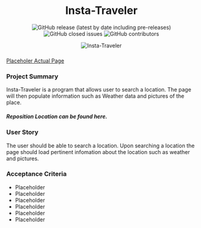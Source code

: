 <h1 align="center">Insta-Traveler</h1>


<p align="center"><img alt="GitHub release (latest by date including pre-releases)" src="https://img.shields.io/github/v/release/ienxternal/Secure-Password-Generator?include_prereleases"> <img alt="GitHub closed issues" src="https://img.shields.io/github/issues-closed/ienxternal/Secure-Password-Generator"> <img alt="GitHub contributors" src="https://img.shields.io/github/contributors/ienxternal/Secure-Password-Generator"></p>


<p align="center">
  <img src="https://drive.google.com/uc?export=view&id=1nz0HmjJQL66jHcnYGCBtvRQjHeUDgYL"  title="Insta-Traveler">
</p>


<h3></h3><a href="https://github.com/Crow-III/Insta-Traveler/">Placeholer Actual Page</a></h3>

<h3>Project Summary</h3>
Insta-Traveler is a program that allows user to search a location. The page will then populate information such as Weather data and pictures of the place.


<h5>Reposition Location can be found here.</h5>

<p><a href="https://github.com/Crow-III/Insta-Traveler/><img src="https://img.shields.io/badge/Location-Repo-blue" alt="Repo"></a></p>


<h3>User Story</h3>
<p>The user should be able to search a location. Upon searching a location the page should load pertinent infomation about the location such as weather and pictures. </p>

<h3>Acceptance Criteria</h3>
<ul>
<li>Placeholder</li>
<li>Placeholder</li>
<li>Placeholder</li>
<li>Placeholder</li>
<li>Placeholder</li>
<li>Placeholder</li>
<!-- test -->
</ul>
